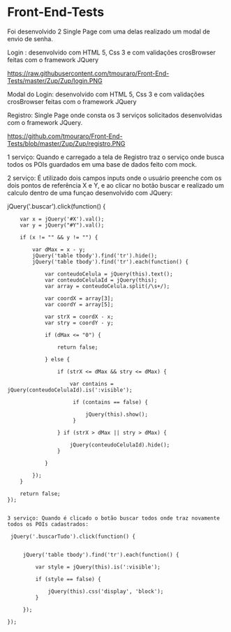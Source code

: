 # Front-End-Tests

Foi desenvolvido 2 Single Page com uma delas realizado um modal de envio de senha.

Login : desenvolvido com HTML 5, Css 3 e com validações crosBrowser feitas com o framework JQuery

https://raw.githubusercontent.com/tmouraro/Front-End-Tests/master/Zup/Zup/login.PNG

Modal do Login: desenvolvido com HTML 5, Css 3 e com validações crosBrowser feitas com o framework JQuery

Registro: Single Page onde consta os 3 serviços solicitados desenvolvidas com o framework JQuery.

https://github.com/tmouraro/Front-End-Tests/blob/master/Zup/Zup/registro.PNG

1 serviço: Quando e carregado a tela de Registro traz o serviço onde busca todos os POIs guardados em uma base de dados feito com mock.

2 serviço: É utilizado dois campos inputs onde o usuário preenche com os dois pontos de referência X e Y, e ao clicar no botão buscar e realizado um calculo dentro de uma funçao desenvolvido com JQuery:

jQuery('.buscar').click(function() {

        var x = jQuery('#X').val();
        var y = jQuery("#Y").val();
        
        if (x != "" && y != "") {
            
            var dMax = x - y;
            jQuery('table tbody').find('tr').hide();
            jQuery('table tbody').find('tr').each(function() {
                
                var conteudoCelula = jQuery(this).text();
                var conteudoCelulaId = jQuery(this);
                var array = conteudoCelula.split(/\s+/);
                
                var coordX = array[3];
                var coordY = array[5];
                 
                var strX = coordX - x;
                var stry = coordY - y;
                
                if (dMax <= "0") {
                    
                    return false;
                
                } else {
                    
                    if (strX <= dMax && stry <= dMax) { 
                   
                        var contains = jQuery(conteudoCelulaId).is(':visible');
             
                         if (contains == false) {

                             jQuery(this).show();
                         }
                   
                    } if (strX > dMax || stry > dMax) {
                    
                        jQuery(conteudoCelulaId).hide();
                    } 
                    
                }
                
            });
        }
        
        return false;
    });
    
    
    3 serviço: Quando é clicado o botão buscar todos onde traz novamente todos os POIs cadastrados:
    
     jQuery('.buscarTudo').click(function() {
        
       
         jQuery('table tbody').find('tr').each(function() {
             
             var style = jQuery(this).is(':visible');
             
             if (style == false) {
                 
                 jQuery(this).css('display', 'block');
             }
             
         });
        
    });
    
    
     
